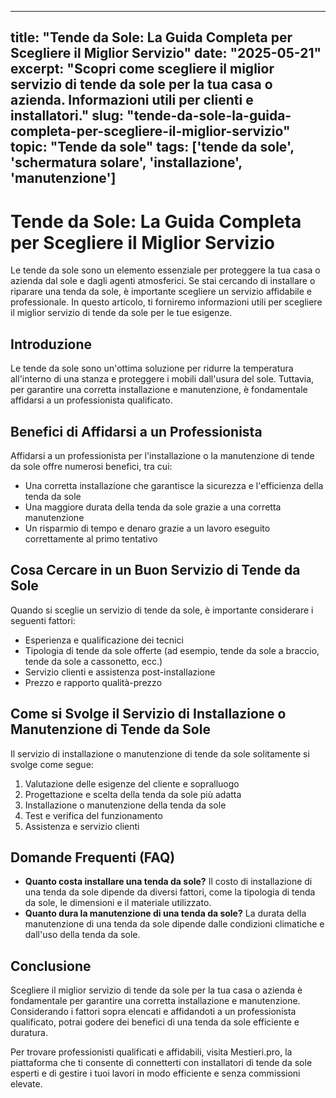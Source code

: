 
---
title: "Tende da Sole: La Guida Completa per Scegliere il Miglior Servizio"
date: "2025-05-21"
excerpt: "Scopri come scegliere il miglior servizio di tende da sole per la tua casa o azienda. Informazioni utili per clienti e installatori."
slug: "tende-da-sole-la-guida-completa-per-scegliere-il-miglior-servizio"
topic: "Tende da sole"
tags: ['tende da sole', 'schermatura solare', 'installazione', 'manutenzione']
---

# Tende da Sole: La Guida Completa per Scegliere il Miglior Servizio

Le tende da sole sono un elemento essenziale per proteggere la tua casa o azienda dal sole e dagli agenti atmosferici. Se stai cercando di installare o riparare una tenda da sole, è importante scegliere un servizio affidabile e professionale. In questo articolo, ti forniremo informazioni utili per scegliere il miglior servizio di tende da sole per le tue esigenze.

## Introduzione

Le tende da sole sono un'ottima soluzione per ridurre la temperatura all'interno di una stanza e proteggere i mobili dall'usura del sole. Tuttavia, per garantire una corretta installazione e manutenzione, è fondamentale affidarsi a un professionista qualificato.

## Benefici di Affidarsi a un Professionista

Affidarsi a un professionista per l'installazione o la manutenzione di tende da sole offre numerosi benefici, tra cui:

*   Una corretta installazione che garantisce la sicurezza e l'efficienza della tenda da sole
*   Una maggiore durata della tenda da sole grazie a una corretta manutenzione
*   Un risparmio di tempo e denaro grazie a un lavoro eseguito correttamente al primo tentativo

## Cosa Cercare in un Buon Servizio di Tende da Sole

Quando si sceglie un servizio di tende da sole, è importante considerare i seguenti fattori:

*   Esperienza e qualificazione dei tecnici
*   Tipologia di tende da sole offerte (ad esempio, tende da sole a braccio, tende da sole a cassonetto, ecc.)
*   Servizio clienti e assistenza post-installazione
*   Prezzo e rapporto qualità-prezzo

## Come si Svolge il Servizio di Installazione o Manutenzione di Tende da Sole

Il servizio di installazione o manutenzione di tende da sole solitamente si svolge come segue:

1.  Valutazione delle esigenze del cliente e sopralluogo
2.  Progettazione e scelta della tenda da sole più adatta
3.  Installazione o manutenzione della tenda da sole
4.  Test e verifica del funzionamento
5.  Assistenza e servizio clienti

## Domande Frequenti (FAQ)

*   **Quanto costa installare una tenda da sole?**
    Il costo di installazione di una tenda da sole dipende da diversi fattori, come la tipologia di tenda da sole, le dimensioni e il materiale utilizzato.
*   **Quanto dura la manutenzione di una tenda da sole?**
    La durata della manutenzione di una tenda da sole dipende dalle condizioni climatiche e dall'uso della tenda da sole.

## Conclusione

Scegliere il miglior servizio di tende da sole per la tua casa o azienda è fondamentale per garantire una corretta installazione e manutenzione. Considerando i fattori sopra elencati e affidandoti a un professionista qualificato, potrai godere dei benefici di una tenda da sole efficiente e duratura.

Per trovare professionisti qualificati e affidabili, visita Mestieri.pro, la piattaforma che ti consente di connetterti con installatori di tende da sole esperti e di gestire i tuoi lavori in modo efficiente e senza commissioni elevate.
